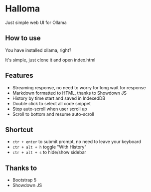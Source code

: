# Halloma
Just simple web UI for Ollama

## How to use
You have installed ollama, right?

It's simple, just clone it and open index.html

## Features
- Streaming response, no need to worry for long wait for response
- Markdown formatted to HTML, thanks to Showdown JS
- History by time start and saved in IndexedDB
- Double click to select all code snippet
- Stop auto-scroll when user scroll up
- Scroll to bottom and resume auto-scroll

## Shortcut
- `ctr + enter` to submit prompt, no need to leave your keyboard
- `ctr + alt + h` toggle "With History"
- `ctr + alt + s` to hide/show sidebar

## Thanks to
- Bootstrap 5
- Showdown JS